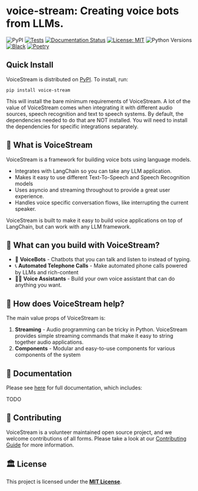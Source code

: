 # voice-stream: Creating voice bots from LLMs.

![PyPI](https://img.shields.io/pypi/v/voice-stream)
[![Tests](https://github.com/DaveDeCaprio/voice-stream/actions/workflows/tests.yml/badge.svg)](https://github.com/DaveDeCaprio/voice-stream/actions/workflows/tests.yml)
[![Documentation Status](https://readthedocs.org/projects/voice-stream/badge/?version=latest)](https://voice-stream.readthedocs.io/en/latest/?badge=latest)
[![License: MIT](https://img.shields.io/badge/License-MIT-yellow.svg)](https://opensource.org/licenses/MIT)
![Python Versions](https://img.shields.io/pypi/pyversions/voice-stream)
[![Black](https://img.shields.io/badge/code%20style-black-000000.svg)](https://github.com/psf/black)
[![Poetry](https://img.shields.io/endpoint?url=https://python-poetry.org/badge/v0.json)](https://python-poetry.org/)

## Quick Install

<!-- start install -->
VoiceStream is distributed on [PyPI].  To install, run:

   ```text
   pip install voice-stream
   ```

This will install the bare minimum requirements of VoiceStream.
A lot of the value of VoiceStream comes when integrating it with different audio sources, speech recognition and
text to speech systems.  By default, the dependencies needed to do that are NOT installed. You will need to install 
the dependencies for specific integrations separately.

[pypi]: https://pypi.org/project/voice-stream/
<!-- end install -->

## 🤔 What is VoiceStream

<!-- start elevator-pitch -->

VoiceStream is a framework for building voice bots using language models.

* Integrates with LangChain so you can take any LLM application.
* Makes it easy to use different Text-To-Speech and Speech Recognition models
* Uses asyncio and streaming throughout to provide a great user experience.
* Handles voice specific conversation flows, like interrupting the current speaker.

VoiceStream is built to make it easy to build voice applications on top of LangChain, but 
can work with any LLM framework.

<!-- end elevator-pitch -->


## 🧱 What can you build with VoiceStream?

* :robot: **VoiceBots** - Chatbots that you can talk and listen to instead of typing.
* :telephone_receiver: **Automated Telephone Calls** - Make automated phone calls powered by LLMs and rich-content
* :teacher: **Voice Assistants** - Build your own voice assistant that can do anything you want.

## 🚀 How does VoiceStream help?

The main value props of VoiceStream is:
1. **Streaming** - Audio programming can be tricky in Python.  VoiceStream provides simple streaming commands that make it easy to string together audio applications. 
1. **Components** - Modular and easy-to-use components for various components of the system

## 📖 Documentation

Please see [here](https://voice-stream.readthedocs.io/en/latest/) for full documentation, which includes:

<!-- start doc-highlights -->
TODO
<!-- end doc-highlights -->

## 💁 Contributing

VoiceStream is a volunteer maintained open source project, and we welcome contributions of all forms. Please take a look at our [Contributing Guide](https://voice-stream.readthedocs.io/en/latest/contributing/index.html) for more information.

<!-- start license -->
## :classical_building: License

This project is licensed under the [**MIT License**](https://choosealicense.com/licenses/mit/).
<!-- end license -->
